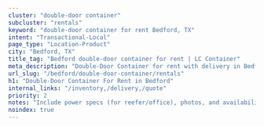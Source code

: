 ```yaml
---
cluster: "double-door container"
subcluster: "rentals"
keyword: "double-door container for rent Bedford, TX"
intent: "Transactional-Local"
page_type: "Location-Product"
city: "Bedford, TX"
title_tag: "Bedford double-door container for rent | LC Container"
meta_description: "Double-Door Container for rent with delivery in Bedford, TX. LC Container — local Since 2003. Get pricing today."
url_slug: "/bedford/double-door-container/rentals"
h1: "Double-Door Container For Rent in Bedford"
internal_links: "/inventory,/delivery,/quote"
priority: 2
notes: "Include power specs (for reefer/office), photos, and availability."
noindex: true
---
```


<!-- TODO: Add unique city/inventory copy, images, and internal links here. -->
